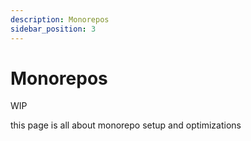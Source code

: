 ```yaml
---
description: Monorepos
sidebar_position: 3
---
```


# Monorepos

WIP

this page is all about monorepo setup and optimizations
